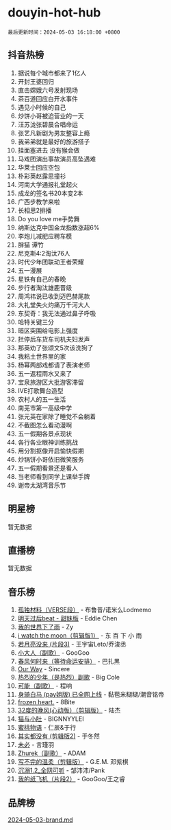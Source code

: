 # douyin-hot-hub

`最后更新时间：2024-05-03 16:18:00 +0800`

## 抖音热榜

1. 据说每个城市都来了1亿人
1. 开封王婆回归
1. 直击嫦娥六号发射现场
1. 茶百道回应白开水事件
1. 遇见小时候的自己
1. 炒饼小哥被迫营业的一天
1. 汪苏泷张碧晨合唱命运
1. 张艺凡新剧为男友整容上瘾
1. 我弟弟就是最好的旅游搭子
1. 挂面塞进去 没有猴会做
1. 马戏团演出事故演员高坠遇难
1. 华莱士回应空包
1. 朴彩英赵露思撞衫
1. 河南大学通报礼堂起火
1. 成龙的签名书20本变2本
1. 广西步教学来啦
1. 长相思2排播
1. Do you love me手势舞
1. 纳斯达克中国金龙指数涨超6%
1. 李炮儿减肥应聘车模
1. 胖猫 谭竹
1. 尼克斯4:2淘汰76人
1. 时代少年团联动王者荣耀
1. 五一漫展
1. 星铁有自己的春晚
1. 步行者淘汰雄鹿晋级
1. 周鸿祎说已收到迈巴赫尾款
1. 大礼堂失火灼痛万千河大人
1. 东契奇：我无法通过鼻子呼吸
1. 哈特关键三分
1. 暗区突围给电影上强度
1. 拦停后车货车司机夫妇发声
1. 那英劝了张颂文5次该洗狗了
1. 我粘土世界里的家
1. 杨幂两部戏都请了表演老师
1. 五一返程雨水又来了
1. 宝泉旅游区大批游客滞留
1. IVE打歌舞台造型
1. 农村人的五一生活
1. 南芜市第一高级中学
1. 张元英在家除了睡觉不会躺着
1. 不截图怎么看动漫啊
1. 五一假期各景点现状
1. 各行各业眼神训练挑战
1. 用分割抠像开启愉快假期
1. 炒锅饼小哥依旧微笑服务
1. 五一假期看景还是看人
1. 当老师看到同学上课举手牌
1. 谢帝太湖湾音乐节

## 明星榜

暂无数据

## 直播榜

暂无数据

## 音乐榜

1. [孤独材料（VERSE段）](https://sf5-hl-cdn-tos.douyinstatic.com/obj/tos-cn-ve-2774/ocX7glDNHYlwFeYrGQfBZoThtvPWy8tCCEBGKQ) - 布鲁昔/诺米么Lodmemo
1. [明天过后beat - 甜妹版](https://sf5-hl-cdn-tos.douyinstatic.com/obj/tos-cn-ve-2774/osMLYeeoMm04CZyaI91XUDF8OzLRLgePKALGHI) - Eddie Chen
1. [我的世界下了雨](https://sf5-hl-cdn-tos.douyinstatic.com/obj/tos-cn-ve-2774/o85sBiwXIByH9bWIMAEEOoiQ1o1m9Afn15BspE) - Zy
1. [i watch the moon（剪辑版1）](https://sf5-hl-cdn-tos.douyinstatic.com/obj/tos-cn-ve-2774/o0I9mSChzHZANMJIEBfkCQzzg6N5WAcVtqft9P) - 东 百 下 小 雨
1. [若月亮没来 (片段3)](https://sf27-cdn-tos.douyinstatic.com/obj/tos-cn-ve-2774/okfyEUsGW1B1ovJi5JiN9IjvAT2lMwA054GoEB) - 王宇宙Leto/乔浚丞
1. [小大人（副歌）](https://sf3-cdn-tos.douyinstatic.com/obj/tos-cn-ve-2774/oIhaDwehWhLFsVIG7QIICLLazDNGJAGg5geeb4) - GooGoo
1. [春风何时来（等待命运安排）](https://sf5-hl-cdn-tos.douyinstatic.com/obj/tos-cn-ve-2774/oICBNbD3gelMfB4WgiD1KI2jQtXZE2FgHLwtsl) - 巴扎黑
1. [Our Way](https://sf3-cdn-tos.douyinstatic.com/obj/tos-cn-ve-2774/o8tPEkQgQNCe0DPeFwZzYrbqLlnzBBrYidWkEZ) - Sincere
1. [热烈的少年（是热烈）副歌](https://sf5-hl-cdn-tos.douyinstatic.com/obj/tos-cn-ve-2774/owVNI0CLDAUMtSz6TEYvfFBFL4UDFFhLfgK8fa) - Big Cole
1. [可能（副歌）](https://sf3-cdn-tos.douyinstatic.com/obj/tos-cn-ve-2774/cde1731888894259b333569393c2fb51) - 程响
1. [身骑白马 (pay姐版) 已全网上线](https://sf3-cdn-tos.douyinstatic.com/obj/tos-cn-ve-2774/oQLO5ZgLsFkaDhdIIveF2zUCgfweY0gWaH4AQG) - 黏苞米糊糊/潮音铭帝
1. [frozen heart.](https://sf5-hl-cdn-tos.douyinstatic.com/obj/tos-cn-ve-2774/oIIWJfyjIACZA9zQMtnJ6hQQhFC4vhCupoRBsO) - 8Bite
1. [32度的晚风(心动版）（剪辑版）](https://sf5-hl-cdn-tos.douyinstatic.com/obj/tos-cn-ve-2774/owNyabsyWdzUulxhoJfK8IBXgp0UMQAHpvGh2B) - 陆杰
1. [猫与小肚](https://sf27-cdn-tos.douyinstatic.com/obj/tos-cn-ve-2774/osZeoClMECgK8DYl6VebABgbchEtPYQjZEnRtd) - BIGNNYYLEI
1. [蜜桃物语](https://sf5-hl-cdn-tos.douyinstatic.com/obj/tos-cn-ve-2774/oIhOSCZtIACtYU4XQkngiW9kCBfVD1Fz9IYeqL) - 仁辰&于行
1. [其实都没有 (剪辑版2)](https://sf5-hl-cdn-tos.douyinstatic.com/obj/tos-cn-ve-2774/oEBNQenHZtBhxYjGgUDQk0BCHTigQafgFlbQ7k) - 于冬然
1. [未必](https://sf5-hl-cdn-tos.douyinstatic.com/obj/tos-cn-ve-2774/ogntQMFnKQDZUgTCYuJgfLEtleYZZFxBQqhhFB) - 言瑾羽
1. [Zhurek（副歌）](https://sf5-hl-cdn-tos.douyinstatic.com/obj/tos-cn-ve-2774/ooQm8FBZQDlf0btEYgVpCcSCQfrdJGBEKZYBGS) - ADAM
1. [写不完的温柔（剪辑版）](https://sf27-cdn-tos.douyinstatic.com/obj/tos-cn-ve-2774/oYBzzZQJ233GfwkemJJffAIWgeIYrjZfWhHTcG) - G.E.M. 邓紫棋
1. [沉溺1.2_全网可听](https://sf5-hl-cdn-tos.douyinstatic.com/obj/tos-cn-ve-2774/ok2QoiBqsWAX9McZmWiI9gAB0EzwD4Xj6yfmtH) - 邹沛沛/Pank
1. [我的纸飞机（片段2）](https://sf6-cdn-tos.douyinstatic.com/obj/tos-cn-ve-2774/oM2ZrKcg2CD5AeRB2gkeXOFB1IxAGJdZPazYHf) - GooGoo/王之睿

## 品牌榜

[2024-05-03-brand.md](2024-05-03-brand.md)
